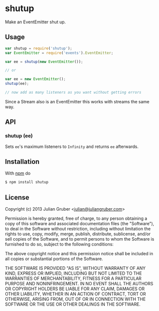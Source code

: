 
# shutup

Make an EventEmitter shut up.

## Usage

```js
var shutup = require('shutup');
var EventEmitter = require('events').EventEmitter;

var ee = shutup(new EventEmitter());

// or

var ee = new EventEmitter();
shutup(ee);

// now add as many listeners as you want without getting errors
```

Since a Stream also is an EventEmitter this works with streams the same way.

## API

### shutup (ee)

Sets `ee`'s maximum listeners to `Infinity` and returns `ee` afterwards.

## Installation

With [npm](http://npmjs.org) do

```bash
$ npm install shutup
```

## License

Copyright (c) 2013 Julian Gruber &lt;julian@juliangruber.com&gt;

Permission is hereby granted, free of charge, to any person obtaining a copy
of this software and associated documentation files (the "Software"), to deal
in the Software without restriction, including without limitation the rights
to use, copy, modify, merge, publish, distribute, sublicense, and/or sell
copies of the Software, and to permit persons to whom the Software is
furnished to do so, subject to the following conditions:

The above copyright notice and this permission notice shall be included in
all copies or substantial portions of the Software.

THE SOFTWARE IS PROVIDED "AS IS", WITHOUT WARRANTY OF ANY KIND, EXPRESS OR
IMPLIED, INCLUDING BUT NOT LIMITED TO THE WARRANTIES OF MERCHANTABILITY,
FITNESS FOR A PARTICULAR PURPOSE AND NONINFRINGEMENT. IN NO EVENT SHALL THE
AUTHORS OR COPYRIGHT HOLDERS BE LIABLE FOR ANY CLAIM, DAMAGES OR OTHER
LIABILITY, WHETHER IN AN ACTION OF CONTRACT, TORT OR OTHERWISE, ARISING FROM,
OUT OF OR IN CONNECTION WITH THE SOFTWARE OR THE USE OR OTHER DEALINGS IN
THE SOFTWARE.
